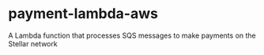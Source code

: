 # payment-lambda-aws
A Lambda function that processes SQS messages to make payments on the Stellar network
